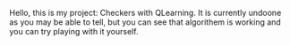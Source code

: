 Hello, this is my project: Checkers with QLearning.
It is currently undoone as you may be able to tell, but you can see that algorithem is working and you can try playing with it yourself.
